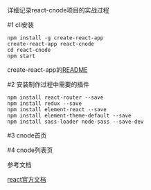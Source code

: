 详细记录react-cnode项目的实战过程

#1 cli安装
```
npm install -g create-react-app
create-react-app react-cnode
cd react-cnode
npm start
```
create-react-app的[README](https://github.com/facebookincubator/create-react-app/blob/master/packages/react-scripts/template/README.md)

#2 安装制作过程中需要的插件
```
npm install react-router --save 
npm install redux --save
npm install element-react --save
npm install element-theme-default --save
npm install sass-loader node-sass --save-dev
```


#3 cnode首页

#4 cnode列表页


参考文档

[react官方文档](https://facebook.github.io/react/)